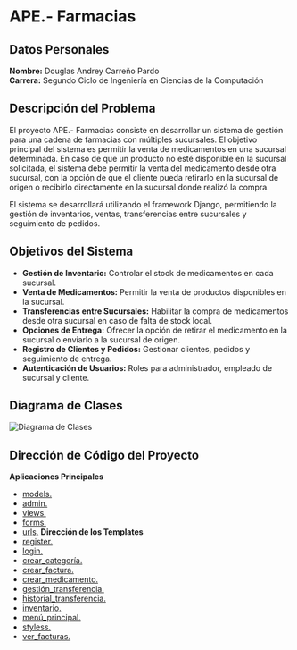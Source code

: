# APE.- Farmacias

## Datos Personales

**Nombre:** Douglas Andrey Carreño Pardo  
**Carrera:** Segundo Ciclo de Ingeniería en Ciencias de la Computación  


## Descripción del Problema
El proyecto APE.- Farmacias consiste en desarrollar un sistema de gestión para una cadena de farmacias con múltiples sucursales. El objetivo principal del sistema es permitir la venta de medicamentos en una sucursal determinada. En caso de que un producto no esté disponible en la sucursal solicitada, el sistema debe permitir la venta del medicamento desde otra sucursal, con la opción de que el cliente pueda retirarlo en la sucursal de origen o recibirlo directamente en la sucursal donde realizó la compra.

El sistema se desarrollará utilizando el framework Django, permitiendo la gestión de inventarios, ventas, transferencias entre sucursales y seguimiento de pedidos.

## Objetivos del Sistema

- **Gestión de Inventario:** Controlar el stock de medicamentos en cada sucursal.
- **Venta de Medicamentos:** Permitir la venta de productos disponibles en la sucursal.
- **Transferencias entre Sucursales:** Habilitar la compra de medicamentos desde otra sucursal en caso de falta de stock local.
- **Opciones de Entrega:** Ofrecer la opción de retirar el medicamento en la sucursal o enviarlo a la sucursal de origen.
- **Registro de Clientes y Pedidos:** Gestionar clientes, pedidos y seguimiento de entrega.
- **Autenticación de Usuarios:** Roles para administrador, empleado de sucursal y cliente.

## Diagrama de Clases

![Diagrama de Clases](https://github.com/user-attachments/assets/05ac9178-c2a8-45b1-ae8f-da42d728a5cd)

## Dirección de Código del Proyecto
**Aplicaciones Principales**
- [models.](https://github.com/Dougdree/FarmaciaCuxibamba/blob/develop/Farmacia/Cuxibamba/models.py)
- [admin.](https://github.com/Dougdree/FarmaciaCuxibamba/blob/develop/Farmacia/Cuxibamba/admin.py)
- [views.](https://github.com/Dougdree/FarmaciaCuxibamba/blob/develop/Farmacia/Cuxibamba/views.py)
- [forms.](https://github.com/Dougdree/FarmaciaCuxibamba/blob/develop/Farmacia/Cuxibamba/forms.py)
- [urls.](https://github.com/Dougdree/FarmaciaCuxibamba/blob/develop/Farmacia/Farmacia/urls.py)
**Dirección de los Templates**
- [register.](https://github.com/Dougdree/FarmaciaCuxibamba/blob/develop/Farmacia/templates/register.html)
- [login.](https://github.com/Dougdree/FarmaciaCuxibamba/blob/develop/Farmacia/templates/login.html)
- [crear_categoría.](https://github.com/Dougdree/FarmaciaCuxibamba/blob/develop/Farmacia/templates/crear_categoria.html)
- [crear_factura.](https://github.com/Dougdree/FarmaciaCuxibamba/blob/develop/Farmacia/templates/crear_factura.html)
- [crear_medicamento.](https://github.com/Dougdree/FarmaciaCuxibamba/blob/develop/Farmacia/templates/crear_medicamento.html)
- [gestión_transferencia.](https://github.com/Dougdree/FarmaciaCuxibamba/blob/develop/Farmacia/templates/gestion_transferencia.html)
- [historial_transferencia.](https://github.com/Dougdree/FarmaciaCuxibamba/blob/develop/Farmacia/templates/historial_transferencias.html)
- [inventario.](https://github.com/Dougdree/FarmaciaCuxibamba/blob/develop/Farmacia/templates/inventario.html)
- [menú_principal.](https://github.com/Dougdree/FarmaciaCuxibamba/blob/develop/Farmacia/templates/menu_principal.html)
- [styless.](https://github.com/Dougdree/FarmaciaCuxibamba/blob/develop/Farmacia/templates/styles.css)
- [ver_facturas.](https://github.com/Dougdree/FarmaciaCuxibamba/blob/develop/Farmacia/templates/ver_facturas.html)
